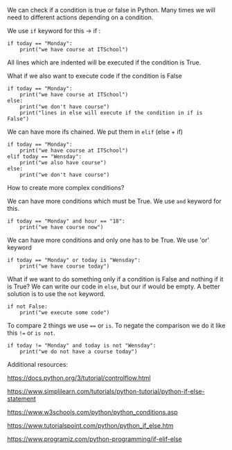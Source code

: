 We can check if a condition is true or false in Python. Many times we will need to different actions depending on a condition.

We use `if` keyword for this -> if <condition>:
```
if today == "Monday":
    print("we have course at ITSchool")
```
All lines which are indented will be executed if the condition is True.


What if we also want to execute code if the condition is False
```
if today == "Monday":
    print("we have course at ITSchool")
else:
    print("we don't have course")
    print("lines in else will execute if the condition in if is False")
```

We can have more ifs chained. We put them in `elif` (else + if)
```
if today == "Monday":
    print("we have course at ITSchool")
elif today == "Wensday":
    print("we also have course")
else:
    print("we don't have course")
```

How to create more complex conditions?

We can have more conditions which must be True. We use `and` keyword for this.
```
if today == "Monday" and hour == "18":
    print("we have course now")
```

We can have more conditions and only one has to be True. We use 'or' keyword
```
if today == "Monday" or today is "Wensday":
    print("we have course today")
```

What if we want to do something only if a condition is False and nothing if it is True? We can write our code in `else`, but our if would be empty. A better solution is to use the `not` keyword.

```
if not False:
    print("we execute some code")
```

To compare 2 things we use `==` or `is`. To negate the comparison we do it like this `!=` or `is not`.
```
if today != "Monday" and today is not "Wensday":
    print("we do not have a course today")
```

Additional resources:

https://docs.python.org/3/tutorial/controlflow.html

https://www.simplilearn.com/tutorials/python-tutorial/python-if-else-statement

https://www.w3schools.com/python/python_conditions.asp

https://www.tutorialspoint.com/python/python_if_else.htm

https://www.programiz.com/python-programming/if-elif-else
